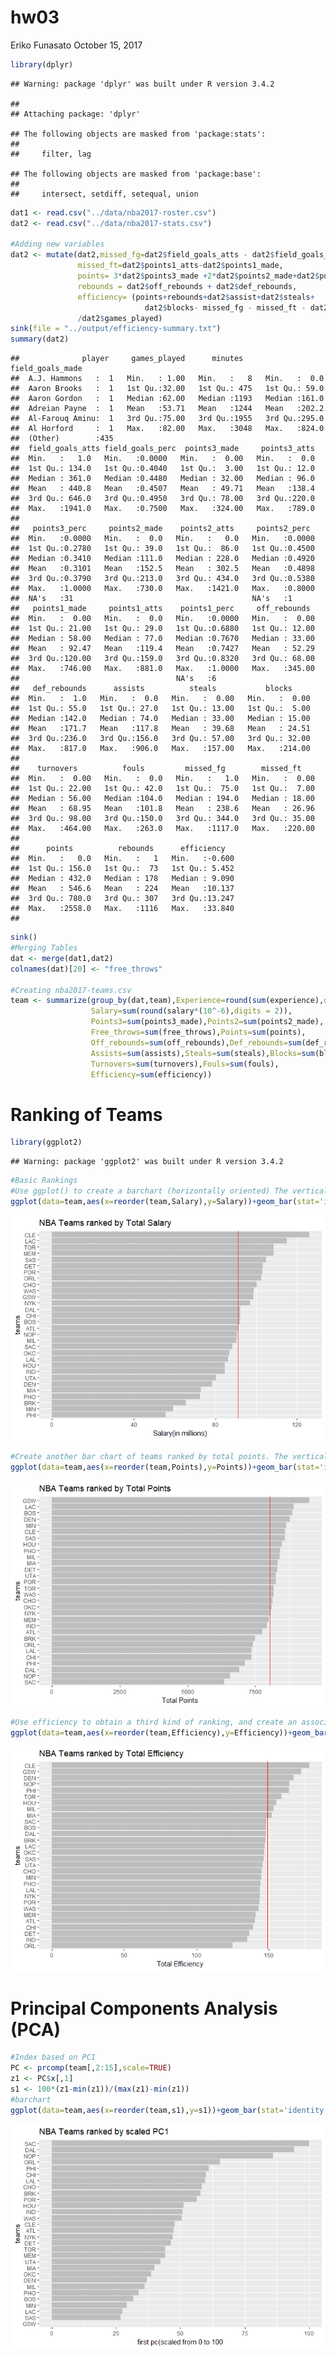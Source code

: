 hw03
================
Eriko Funasato
October 15, 2017

``` r
library(dplyr)
```

    ## Warning: package 'dplyr' was built under R version 3.4.2

    ## 
    ## Attaching package: 'dplyr'

    ## The following objects are masked from 'package:stats':
    ## 
    ##     filter, lag

    ## The following objects are masked from 'package:base':
    ## 
    ##     intersect, setdiff, setequal, union

``` r
dat1 <- read.csv("../data/nba2017-roster.csv")
dat2 <- read.csv("../data/nba2017-stats.csv")

#Adding new variables
dat2 <- mutate(dat2,missed_fg=dat2$field_goals_atts - dat2$field_goals_made, 
               missed_ft=dat2$points1_atts-dat2$points1_made,
               points= 3*dat2$points3_made +2*dat2$points2_made+dat2$points1_made,
               rebounds = dat2$off_rebounds + dat2$def_rebounds,
               efficiency= (points+rebounds+dat2$assist+dat2$steals+
                              dat2$blocks- missed_fg - missed_ft - dat2$turnovers)
               /dat2$games_played)
sink(file = "../output/efficiency-summary.txt")
summary(dat2)
```

    ##              player     games_played      minutes     field_goals_made
    ##  A.J. Hammons   :  1   Min.   : 1.00   Min.   :   8   Min.   :  0.0   
    ##  Aaron Brooks   :  1   1st Qu.:32.00   1st Qu.: 475   1st Qu.: 59.0   
    ##  Aaron Gordon   :  1   Median :62.00   Median :1193   Median :161.0   
    ##  Adreian Payne  :  1   Mean   :53.71   Mean   :1244   Mean   :202.2   
    ##  Al-Farouq Aminu:  1   3rd Qu.:75.00   3rd Qu.:1955   3rd Qu.:295.0   
    ##  Al Horford     :  1   Max.   :82.00   Max.   :3048   Max.   :824.0   
    ##  (Other)        :435                                                  
    ##  field_goals_atts field_goals_perc  points3_made     points3_atts  
    ##  Min.   :   1.0   Min.   :0.0000   Min.   :  0.00   Min.   :  0.0  
    ##  1st Qu.: 134.0   1st Qu.:0.4040   1st Qu.:  3.00   1st Qu.: 12.0  
    ##  Median : 361.0   Median :0.4480   Median : 32.00   Median : 96.0  
    ##  Mean   : 440.8   Mean   :0.4507   Mean   : 49.71   Mean   :138.4  
    ##  3rd Qu.: 646.0   3rd Qu.:0.4950   3rd Qu.: 78.00   3rd Qu.:220.0  
    ##  Max.   :1941.0   Max.   :0.7500   Max.   :324.00   Max.   :789.0  
    ##                                                                    
    ##   points3_perc     points2_made    points2_atts     points2_perc   
    ##  Min.   :0.0000   Min.   :  0.0   Min.   :   0.0   Min.   :0.0000  
    ##  1st Qu.:0.2780   1st Qu.: 39.0   1st Qu.:  86.0   1st Qu.:0.4500  
    ##  Median :0.3410   Median :111.0   Median : 228.0   Median :0.4920  
    ##  Mean   :0.3101   Mean   :152.5   Mean   : 302.5   Mean   :0.4898  
    ##  3rd Qu.:0.3790   3rd Qu.:213.0   3rd Qu.: 434.0   3rd Qu.:0.5380  
    ##  Max.   :1.0000   Max.   :730.0   Max.   :1421.0   Max.   :0.8000  
    ##  NA's   :31                                        NA's   :1       
    ##   points1_made     points1_atts    points1_perc     off_rebounds   
    ##  Min.   :  0.00   Min.   :  0.0   Min.   :0.0000   Min.   :  0.00  
    ##  1st Qu.: 21.00   1st Qu.: 29.0   1st Qu.:0.6880   1st Qu.: 12.00  
    ##  Median : 58.00   Median : 77.0   Median :0.7670   Median : 33.00  
    ##  Mean   : 92.47   Mean   :119.4   Mean   :0.7427   Mean   : 52.29  
    ##  3rd Qu.:120.00   3rd Qu.:159.0   3rd Qu.:0.8320   3rd Qu.: 68.00  
    ##  Max.   :746.00   Max.   :881.0   Max.   :1.0000   Max.   :345.00  
    ##                                   NA's   :6                        
    ##   def_rebounds      assists          steals           blocks      
    ##  Min.   :  1.0   Min.   :  0.0   Min.   :  0.00   Min.   :  0.00  
    ##  1st Qu.: 55.0   1st Qu.: 27.0   1st Qu.: 13.00   1st Qu.:  5.00  
    ##  Median :142.0   Median : 74.0   Median : 33.00   Median : 15.00  
    ##  Mean   :171.7   Mean   :117.8   Mean   : 39.68   Mean   : 24.51  
    ##  3rd Qu.:236.0   3rd Qu.:156.0   3rd Qu.: 57.00   3rd Qu.: 32.00  
    ##  Max.   :817.0   Max.   :906.0   Max.   :157.00   Max.   :214.00  
    ##                                                                   
    ##    turnovers          fouls         missed_fg        missed_ft     
    ##  Min.   :  0.00   Min.   :  0.0   Min.   :   1.0   Min.   :  0.00  
    ##  1st Qu.: 22.00   1st Qu.: 42.0   1st Qu.:  75.0   1st Qu.:  7.00  
    ##  Median : 56.00   Median :104.0   Median : 194.0   Median : 18.00  
    ##  Mean   : 68.95   Mean   :101.8   Mean   : 238.6   Mean   : 26.96  
    ##  3rd Qu.: 98.00   3rd Qu.:150.0   3rd Qu.: 344.0   3rd Qu.: 35.00  
    ##  Max.   :464.00   Max.   :263.0   Max.   :1117.0   Max.   :220.00  
    ##                                                                    
    ##      points          rebounds      efficiency    
    ##  Min.   :   0.0   Min.   :   1   Min.   :-0.600  
    ##  1st Qu.: 156.0   1st Qu.:  73   1st Qu.: 5.452  
    ##  Median : 432.0   Median : 178   Median : 9.090  
    ##  Mean   : 546.6   Mean   : 224   Mean   :10.137  
    ##  3rd Qu.: 780.0   3rd Qu.: 307   3rd Qu.:13.247  
    ##  Max.   :2558.0   Max.   :1116   Max.   :33.840  
    ## 

``` r
sink()
#Merging Tables
dat <- merge(dat1,dat2)
colnames(dat)[20] <- "free_throws"

#Creating nba2017-teams.csv
team <- summarize(group_by(dat,team),Experience=round(sum(experience),digits = 2),
                  Salary=sum(round(salary*(10^-6),digits = 2)),
                  Points3=sum(points3_made),Points2=sum(points2_made),
                  Free_throws=sum(free_throws),Points=sum(points),
                  Off_rebounds=sum(off_rebounds),Def_rebounds=sum(def_rebounds),
                  Assists=sum(assists),Steals=sum(steals),Blocks=sum(blocks),
                  Turnovers=sum(turnovers),Fouls=sum(fouls),
                  Efficiency=sum(efficiency))
```

Ranking of Teams
================

``` r
library(ggplot2)
```

    ## Warning: package 'ggplot2' was built under R version 3.4.2

``` r
#Basic Rankings
#Use ggplot() to create a barchart (horizontally oriented) The vertical red line is the average team salary.
ggplot(data=team,aes(x=reorder(team,Salary),y=Salary))+geom_bar(stat='identity',fill='grey')+coord_flip()+geom_hline(aes(yintercept=90.95),col='red')+labs(y="Salary(in millions)")+labs(x="teams")+ggtitle("NBA Teams ranked by Total Salary")
```

![](hw03-Eriko-Funasato_files/figure-markdown_github-ascii_identifiers/unnamed-chunk-2-1.png)

``` r
#Create another bar chart of teams ranked by total points. The vertical red line is the average team points
ggplot(data=team,aes(x=reorder(team,Points),y=Points))+geom_bar(stat='identity',fill='grey')+coord_flip()+geom_hline(aes(yintercept=mean(Points)),col='red')+labs(y="Total Points")+labs(x="teams")+ggtitle("NBA Teams ranked by Total Points")
```

![](hw03-Eriko-Funasato_files/figure-markdown_github-ascii_identifiers/unnamed-chunk-3-1.png)

``` r
#Use efficiency to obtain a third kind of ranking, and create an associated bar chart of teams ranked by total efficiency. The vertical red line is the average team efficiency.
ggplot(data=team,aes(x=reorder(team,Efficiency),y=Efficiency))+geom_bar(stat='identity',fill='grey')+coord_flip()+geom_hline(aes(yintercept=mean(Efficiency)),col='red')+labs(y="Total Efficiency")+labs(x="teams")+ggtitle("NBA Teams ranked by Total Efficiency")
```

![](hw03-Eriko-Funasato_files/figure-markdown_github-ascii_identifiers/unnamed-chunk-4-1.png)

Principal Components Analysis (PCA)
===================================

``` r
#Index based on PC1
PC <- prcomp(team[,2:15],scale=TRUE)
z1 <- PC$x[,1]
s1 <- 100*(z1-min(z1))/(max(z1)-min(z1))
#barchart
ggplot(data=team,aes(x=reorder(team,s1),y=s1))+geom_bar(stat='identity',fill='grey')+coord_flip()+labs(y="first pc(scaled from 0 to 100")+labs(x="teams")+ggtitle("NBA Teams ranked by scaled PC1")
```

![](hw03-Eriko-Funasato_files/figure-markdown_github-ascii_identifiers/unnamed-chunk-5-1.png)
